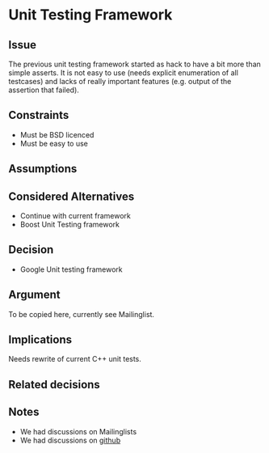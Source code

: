 # Unit Testing Framework

## Issue

The previous unit testing framework started as hack to have a bit more
than simple asserts. It is not easy to use (needs explicit enumeration
of all testcases) and lacks of really important features (e.g. output of
the assertion that failed).


## Constraints

- Must be BSD licenced
- Must be easy to use


## Assumptions

## Considered Alternatives

- Continue with current framework
- Boost Unit Testing framework


## Decision

- Google Unit testing framework


## Argument

To be copied here, currently see Mailinglist.


## Implications

Needs rewrite of current C++ unit tests.


## Related decisions

## Notes

- We had discussions on Mailinglists
- We had discussions on [github](https://github.com/ElektraInitiative/libelektra/pull/26)
